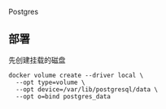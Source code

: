 Postgres

## 部署
先创建挂载的磁盘
```
docker volume create --driver local \
  --opt type=volume \
  --opt device=/var/lib/postgresql/data \
  --opt o=bind postgres_data
```